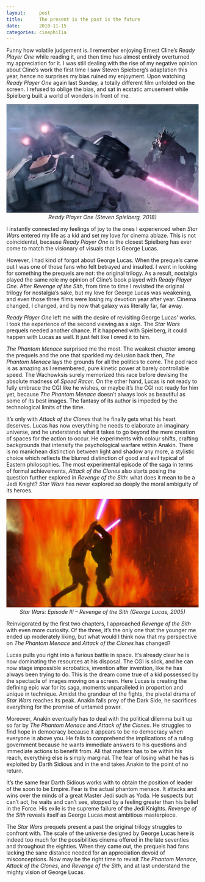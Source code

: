 ```yaml
---
layout:     post
title:      The present is the past is the future
date:       2018-11-15
categories: cinephilia
---
```


Funny how volatile judgement is. I remember enjoying Ernest Cline’s *Ready
Player One* while reading it, and then time has almost entirely overturned my
appreciation for it. I was still dealing with the rise of my negative opinion
about Cline’s work the first time I saw Steven Spielberg’s adaptation this year,
hence no surprises my bias ruined my enjoyment. Upon watching *Ready Player One*
again last Sunday, a totally different film unfolded on the screen. I refused to
oblige the bias, and sat in ecstatic amusement while Spielberg built a world of
wonders in front of me.

<!--more-->

<p align="center">
    <img src="/assets/images/2018-11-14-ready_player_one.jpg">
    <br/>
    <em>Ready Player One (Steven Spielberg, 2018)</em>
</p>

I instantly connected my feelings of joy to the ones I experienced when *Star
Wars* entered my life as a kid and set my love for cinema ablaze. This is not
coincidental, because *Ready Player One* is the closest Spielberg has ever come
to match the visionary of visuals that is George Lucas.

However, I had kind of forgot about George Lucas. When the prequels came out
I was one of those fans who felt betrayed and insulted. I went in looking for
something the prequels are not: the original trilogy. As a result, nostalgia
played the same role my opinion of Cline’s book played with *Ready Player One*.
After *Revenge of the Sith*, from time to time I revisited the original trilogy
for nostalgia’s sake, but my love for George Lucas was weakening, and even those
three films were losing my devotion year after year. Cinema changed, I changed,
and by now that galaxy was literally far, far away.

*Ready Player One* left me with the desire of revisiting George Lucas’ works.
I took the experience of the second viewing as a sign. The *Star Wars* prequels
needed another chance. If it happened with Spielberg, it could happen with Lucas
as well. It just felt like I owed it to him.

*The Phantom Menace* surprised me the most. The weakest chapter among the
prequels and the one that sparkled my delusion back then, *The Phantom Menace*
lays the grounds for all the politics to come. The pod race is as amazing as
I remembered, pure kinetic power at barely controllable speed. The Wachowksis
surely memorized this race before devising the absolute madness of *Speed
Racer*. On the other hand, Lucas is not ready to fully embrace the CGI like he
wishes, or maybe it’s the CGI not ready for him yet, because *The Phantom
Menace* doesn’t always look as beautiful as some of its best images. The fantasy
of its author is impeded by the technological limits of the time.

It’s only with *Attack of the Clones* that he finally gets what his heart
deserves. Lucas has now everything he needs to elaborate an imaginary universe,
and he understands what it takes to go beyond the mere creation of spaces for
the action to occur. He experiments with colour shifts, crafting backgrounds
that intensify the psychological warfare within Anakin. There is no manichean
distinction between light and shadow any more, a stylistic choice which reflects
the blurred distinction of good and evil typical of Eastern philosophies. The
most experimental episode of the saga in terms of formal achievements, *Attack
of the Clones* also starts posing the question further explored in *Revenge of
the Sith*: what does it mean to be a Jedi Knight? *Star Wars* has never explored
so deeply the moral ambiguity of its heroes.

<p align="center">
    <img src="/assets/images/2018-11-14-star_wars.jpg">
    <br/>
    <em>Star Wars: Episode III – Revenge of the Sith (George Lucas, 2005)</em>
</p>

Reinvigorated by the first two chapters, I approached *Revenge of the Sith* with
even more curiosity. Of the three, it’s the only one that the younger me ended
up moderately liking, but what would I think now that my perspective on *The
Phantom Menace* and *Attack of the Clones* has changed?

Lucas pulls you right into a furious battle in space. It’s already clear he is
now dominating the resources at his disposal. The CGI is slick, and he can now
stage impossible acrobatics, invention after invention, like he has always been
trying to do. This is the dream come true of a kid possessed by the spectacle of
images moving on a screen. Here Lucas is creating the defining epic war for its
saga, moments unparalleled in proportion and unique in technique. Amidst the
grandeur of the fights, the pivotal drama of *Star Wars* reaches its peak.
Anakin falls prey of the Dark Side, he sacrifices everything for the promise of
untamed power.

Moreover, Anakin eventually has to deal with the political dilemma built up so
far by *The Phantom Menace* and *Attack of the Clones*. He struggles to find
hope in democracy because it appears to be no democracy when everyone is above
you. He fails to comprehend the implications of a ruling government because he
wants immediate answers to his questions and immediate actions to benefit from.
All that matters has to be within his reach, everything else is simply marginal.
The fear of losing what he has is exploited by Darth Sidious and in the end
takes Anakin to the point of no return.

It’s the same fear Darth Sidious works with to obtain the position of leader of
the soon to be Empire. Fear is the actual phantom menace. It attacks and wins
over the minds of a great Master Jedi such as Yoda. He suspects but can’t act,
he waits and can’t see, stopped by a feeling greater than his belief in the
Force. His exile is the supreme failure of the Jedi Knights. *Revenge of the
Sith* reveals itself as George Lucas most ambitious masterpiece.

The *Star Wars* prequels present a past the original trilogy struggles to
confront with. The scale of the universe designed by George Lucas here is indeed
too much for the possibilities cinema offered in the late seventies and
throughout the eighties. When they came out, the prequels had fans lacking the
sane distance needed for an appreciation devoid of misconceptions. Now may be
the right time to revisit *The Phantom Menace*, *Attack of the Clones*, and
*Revenge of the Sith*, and at last understand the mighty vision of George Lucas.
